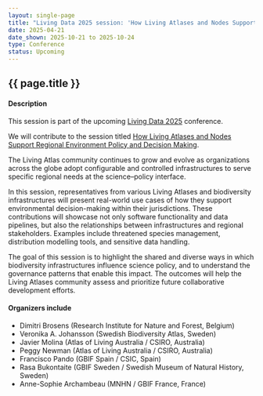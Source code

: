 ```yaml
---
layout: single-page
title: "Living Data 2025 session: 'How Living Atlases and Nodes Support Regional Environment Policy and Decision Making'"
date: 2025-04-21
date_shown: 2025-10-21 to 2025-10-24
type: Conference
status: Upcoming
---
```


## {{ page.title }}

#### Description 

This session is part of the upcoming [Living Data 2025](https://www.livingdata2025.com/) conference.

We will contribute to the session titled [How Living Atlases and Nodes Support Regional Environment Policy and Decision Making](https://www.livingdata2025.com/sessions.html?session=6798640).

The Living Atlas community continues to grow and evolve as organizations across the globe adopt configurable and controlled infrastructures to serve specific regional needs at the science–policy interface.

In this session, representatives from various Living Atlases and biodiversity infrastructures will present real-world use cases of how they support environmental decision-making within their jurisdictions. These contributions will showcase not only software functionality and data pipelines, but also the relationships between infrastructures and regional stakeholders. Examples include threatened species management, distribution modelling tools, and sensitive data handling.

The goal of this session is to highlight the shared and diverse ways in which biodiversity infrastructures influence science policy, and to understand the governance patterns that enable this impact. The outcomes will help the Living Atlases community assess and prioritize future collaborative development efforts.

#### Organizers include 

- Dimitri Brosens (Research Institute for Nature and Forest, Belgium)  
- Veronika A. Johansson (Swedish Biodiversity Atlas, Sweden)  
- Javier Molina (Atlas of Living Australia / CSIRO, Australia)  
- Peggy Newman (Atlas of Living Australia / CSIRO, Australia)  
- Francisco Pando (GBIF Spain / CSIC, Spain)  
- Rasa Bukontaite (GBIF Sweden / Swedish Museum of Natural History, Sweden)  
- Anne-Sophie Archambeau (MNHN / GBIF France, France)
